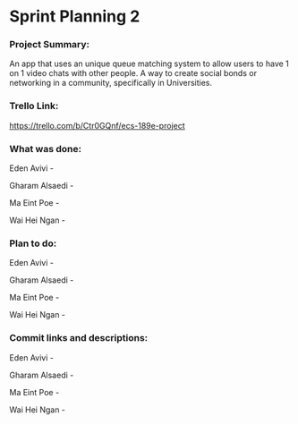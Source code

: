 # Sprint Planning 2

### Project Summary:
An app that uses an unique queue matching system to allow users to have 1 on 1 video chats with other people. A way to create social bonds or networking in a community, specifically in Universities. 

### Trello Link:
https://trello.com/b/Ctr0GQnf/ecs-189e-project

### What was done:

Eden Avivi - 

Gharam Alsaedi - 

Ma Eint Poe - 

Wai Hei Ngan -

### Plan to do:

Eden Avivi - 

Gharam Alsaedi - 

Ma Eint Poe - 

Wai Hei Ngan -

### Commit links and descriptions:

Eden Avivi - 

Gharam Alsaedi - 

Ma Eint Poe - 

Wai Hei Ngan -

